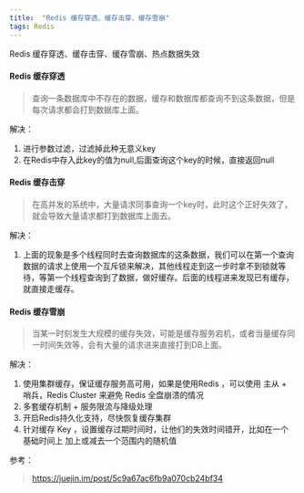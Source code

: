 ```yaml
---
title:  "Redis 缓存穿透、缓存击穿、缓存雪崩"
tags: Redis
---
```


Redis 缓存穿透、缓存击穿、缓存雪崩、热点数据失效
<!--more-->
#### Redis 缓存穿透

> 查询一条数据库中不存在的数据，缓存和数据库都查询不到这条数据，但是每次请求都会打到数据库上面。

解决：

1. 进行参数过滤，过滤掉此种无意义key
2. 在Redis中存入此key的值为null,后面查询这个key的时候，直接返回null

#### Redis 缓存击穿

> 在高并发的系统中，大量请求同事查询一个key时，此时这个正好失效了，就会导致大量请求都打到数据库上面去。

解决：

1. 上面的现象是多个线程同时去查询数据库的这条数据，我们可以在第一个查询数据的请求上使用一个互斥锁来解决，其他线程走到这一步时拿不到锁就等待，等第一个线程查询到了数据，做好缓存。后面的线程进来发现已有缓存，就直接走缓存。

#### Redis 缓存雪崩

> 当某一时刻发生大规模的缓存失效，可能是缓存服务宕机，或者当量缓存同一时间失效等，会有大量的请求进来直接打到DB上面。

解决：

1. 使用集群缓存，保证缓存服务高可用，如果是使用Redis ，可以使用 主从 + 哨兵，Redis Cluster 来避免 Redis 全盘崩溃的情况
2. 多套缓存机制 + 服务限流与降级处理
3. 开启Redis持久化支持，尽快恢复缓存集群
4. 针对缓存 Key ，设置缓存过期时间时，让他们的失效时间错开，比如在一个基础时间上 加上或减去一个范围内的随机值

参考：
> <https://juejin.im/post/5c9a67ac6fb9a070cb24bf34>
